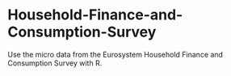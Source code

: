 # Household-Finance-and-Consumption-Survey
Use the micro data from the Eurosystem Household Finance and Consumption Survey with R.
